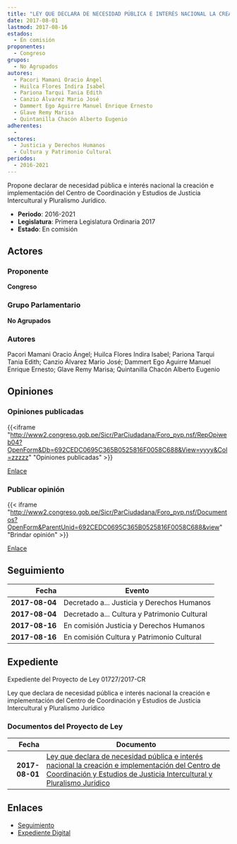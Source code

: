 ```yaml
---
title: "LEY QUE DECLARA DE NECESIDAD PÚBLICA E INTERÉS NACIONAL LA CREACIÓN E IMPLEMENTACIÓN DEL CENTRO DE COORDINACIÓN Y ESTUDIOS DE JUSTICIA INTERCULTURAL Y PLURALISMO JURÍDICO"
date: 2017-08-01
lastmod: 2017-08-16
estados: 
  - En comisión
proponentes: 
  - Congreso
grupos: 
  - No Agrupados
autores: 
  - Pacori Mamani Oracio Ángel
  - Huilca Flores Indira Isabel
  - Pariona Tarqui Tania Edith
  - Canzio Álvarez Mario José
  - Dammert Ego Aguirre Manuel Enrique Ernesto
  - Glave Remy Marisa
  - Quintanilla Chacón Alberto Eugenio
adherentes: 
  - 
sectores: 
  - Justicia y Derechos Humanos
  - Cultura y Patrimonio Cultural
periodos: 
  - 2016-2021
---
```


Propone declarar de necesidad pública e interés nacional la creación e implementación del Centro de Coordinación y Estudios de Justicia Intercultural y Pluralismo Jurídico.

- **Periodo**: 2016-2021
- **Legislatura**: Primera Legislatura Ordinaria 2017
- **Estado**: En comisión

## Actores

### Proponente

**Congreso**

### Grupo Parlamentario

**No Agrupados**

### Autores

Pacori Mamani Oracio Ángel; Huilca Flores Indira Isabel; Pariona Tarqui Tania Edith; Canzio Álvarez Mario José; Dammert Ego Aguirre Manuel Enrique Ernesto; Glave Remy Marisa; Quintanilla Chacón Alberto Eugenio


## Opiniones

### Opiniones publicadas

{{<iframe "http://www2.congreso.gob.pe/Sicr/ParCiudadana/Foro_pvp.nsf/RepOpiweb04?OpenForm&Db=692CEDC0695C365B0525816F0058C688&View=yyyy&Col=zzzzz" "Opiniones publicadas" >}}

[Enlace](http://www2.congreso.gob.pe/Sicr/ParCiudadana/Foro_pvp.nsf/RepOpiweb04?OpenForm&Db=692CEDC0695C365B0525816F0058C688&View=yyyy&Col=zzzzz)
### Publicar opinión

{{< iframe "http://www2.congreso.gob.pe/Sicr/ParCiudadana/Foro_pvp.nsf/Documentos?OpenForm&ParentUnid=692CEDC0695C365B0525816F0058C688&view" "Brindar opinión" >}}

[Enlace](http://www2.congreso.gob.pe/Sicr/ParCiudadana/Foro_pvp.nsf/Documentos?OpenForm&ParentUnid=692CEDC0695C365B0525816F0058C688&view)

## Seguimiento

| Fecha | Evento |
|------:|--------|
| **2017-08-04** | Decretado a... Justicia y Derechos Humanos|
| **2017-08-04** | Decretado a... Cultura y Patrimonio Cultural|
| **2017-08-16** | En comisión Justicia y Derechos Humanos|
| **2017-08-16** | En comisión Cultura y Patrimonio Cultural|


## Expediente

Expediente del Proyecto de Ley 01727/2017-CR

Ley que declara de necesidad pública e interés nacional la creación e implementación del Centro de Coordinación y Estudios de Justicia Intercultural y Pluralismo Jurídico


### Documentos del Proyecto de Ley

| Fecha | Documento |
|------:|--------|
| **2017-08-01** | [Ley que declara de necesidad pública e interés nacional la creación e implementación del Centro de Coordinación y Estudios de Justicia Intercultural y Pluralismo Jurídico](http://www.leyes.congreso.gob.pe/Documentos/2016_2021/Proyectos_de_Ley_y_de_Resoluciones_Legislativas/PL0172720170801.pdf) |

## Enlaces 

- [Seguimiento](http://www2.congreso.gob.pe/Sicr/TraDocEstProc/CLProLey2016.nsf/f7fff46988ca05b1052578e100829cc7/0e4b45ec1a42be8a0525816f005bf6f4?OpenDocument)
- [Expediente Digital](http://www2.congreso.gob.pehttp://www2.congreso.gob.pe/Sicr/TraDocEstProc/CLProLey2016.nsf/f7fff46988ca05b1052578e100829cc7/0e4b45ec1a42be8a0525816f005bf6f4?OpenDocument&Click=05257FB7005EB655.eb71d0cf91d8294e05256cdf006b5706/$Body/0.1C6C)
